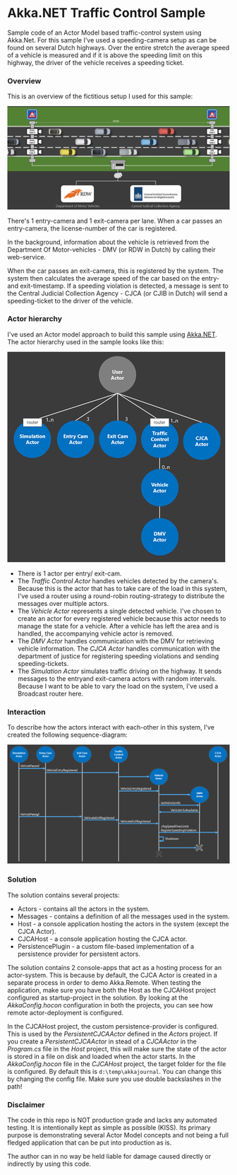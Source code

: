 # Akka.NET Traffic Control Sample
Sample code of an Actor Model based traffic-control system using Akka.Net. For this sample I've used a speeding-camera setup as can be found on several Dutch highways. Over the entire stretch the average speed of a vehicle is measured and if it is above the speeding limit on this highway, the driver of the vehicle receives a speeding ticket.

### Overview
This is an overview of the fictitious setup I used for this sample:

![](img/speed-trap-overview.png)

There's 1 entry-camera and 1 exit-camera per lane. When a car passes an entry-camera, the license-number of the car is registered. 

In the background, information about the vehicle  is retrieved from the Department Of Motor-vehicles - DMV (or RDW in Dutch) by calling their web-service. 

When the car passes an exit-camera, this is registered by the system. The system then calculates the average speed of the car based on the entry- and exit-timestamp. If a speeding violation is detected, a message is sent to the Central Judicial Collection Agency - CJCA (or CJIB in Dutch) will send a speeding-ticket to the driver of the vehicle.

### Actor hierarchy
I've used an Actor model approach to build this sample using [Akka.NET](http://getakka.net). The actor hierarchy used in the sample looks like this:

![](img/actor-hierarchy.png)

- There is 1 actor per entry/ exit-cam. 
- The *Traffic Control Actor* handles vehicles detected by the camera's. Because this is the actor that has to take care of the load in this system, I've used a router using a round-robin routing-strategy to distribute the messages over multiple actors.
- The *Vehicle Actor* represents a single detected vehicle. I've chosen to create an actor for every registered vehicle because this actor needs to manage the state for a vehicle. After a vehicle has left the area and is handled, the accompanying vehicle actor is removed.
- The *DMV Actor* handles communication with the DMV for retrieving vehicle information. The *CJCA Actor* handles communication with the department of justice for registering speeding violations and sending speeding-tickets.
- The *Simulation Actor* simulates traffic driving on the highway. It sends messages to the entryand exit-camera actors with random intervals. Because I want to be able to vary the load on the system, I've used a Broadcast router here.

### Interaction
To describe how the actors interact with each-other in this system, I've created the following sequence-diagram:

![](img/sequence-diagram.png)

### Solution
The solution contains several projects:

- Actors - contains all the actors in the system.
- Messages - contains a definition of all the messages used in the system.
- Host - a console application hosting the actors in the system (except the CJCA Actor).
- CJCAHost - a console application hosting the CJCA actor.
- PersistencePlugin - a custom file-based implementation of a persistence provider for persistent actors.

The solution contains 2 console-apps that act as a hosting process for an actor-system. This is because by default, the CJCA Actor is created in a separate process in order to demo Akka.Remote. When testing the application, make sure you have both the Host as the CJCAHost project configured as startup-project in the solution. By looking at the *AkkaConfig.hocon* configuration in both the projects, you can see how remote actor-deployment is configured.

In the CJCAHost project, the custom persistence-provider is configured. This is used by the *PersistentCJCAActor* defined in the *Actors* project. If you create a *PersistentCJCAActor* in stead of a *CJCAActor* in the *Program.cs* file in the *Host* project, this will make sure the state of the actor is stored in a file on disk and loaded when the actor starts. In the *AkkaConfig.hocon* file in the *CJCAHost* project, the target folder for the file is configured. By default this is `d:\temp\akkajournal`. You can change this by changing the config file. Make sure you use double backslashes in the path!

### Disclaimer
The code in this repo is NOT production grade and lacks any automated testing. It is intentionally kept as simple as possible (KISS). Its primary purpose is demonstrating several Actor Model concepts and not being a full fledged application that can be put into production as is.

The author can in no way be held liable for damage caused directly or indirectly by using this code.
